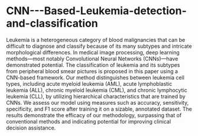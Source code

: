 # CNN---Based-Leukemia-detection-and-classification
Leukemia is a heterogeneous category of blood malignancies that can be difficult to diagnose and classify because of its many subtypes and intricate morphological differences. In medical image processing, deep learning methods—most notably Convolutional Neural Networks (CNNs)—have demonstrated potential. The classification of leukemia and its subtypes from peripheral blood smear pictures is proposed in this paper using a CNN-based framework. Our method distinguishes between leukemia cell types, including acute myeloid leukemia (AML), acute lymphoblastic leukemia (ALL), chronic myeloid leukemia (CML), and chronic lymphocytic leukemia (CLL), by utilizing hierarchical characteristics that are trained by CNNs. We assess our model using measures such as accuracy, sensitivity, specificity, and F1 score after training it on a sizable, annotated dataset. The results demonstrate the efficacy of our methodology, surpassing that of conventional methods and indicating potential for improving clinical decision assistance.
